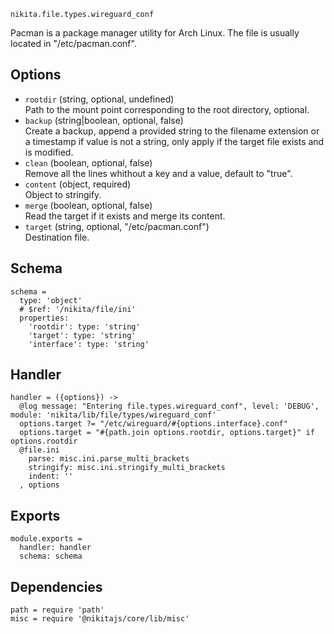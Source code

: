 
`nikita.file.types.wireguard_conf`

Pacman is a package manager utility for Arch Linux. The file is usually located 
in "/etc/pacman.conf".

## Options

* `rootdir` (string, optional, undefined)   
  Path to the mount point corresponding to the root directory, optional.
* `backup` (string|boolean, optional, false)   
  Create a backup, append a provided string to the filename extension or a
  timestamp if value is not a string, only apply if the target file exists and
  is modified.
* `clean` (boolean, optional, false)   
  Remove all the lines whithout a key and a value, default to "true".
* `content` (object, required)   
  Object to stringify.
* `merge` (boolean, optional, false)   
  Read the target if it exists and merge its content.
* `target` (string, optional, "/etc/pacman.conf")   
  Destination file.

## Schema

    schema =
      type: 'object'
      # $ref: '/nikita/file/ini'
      properties:
        'rootdir': type: 'string'
        'target': type: 'string'
        'interface': type: 'string'

## Handler

    handler = ({options}) ->
      @log message: "Entering file.types.wireguard_conf", level: 'DEBUG', module: 'nikita/lib/file/types/wireguard_conf'
      options.target ?= "/etc/wireguard/#{options.interface}.conf"
      options.target = "#{path.join options.rootdir, options.target}" if options.rootdir
      @file.ini
        parse: misc.ini.parse_multi_brackets
        stringify: misc.ini.stringify_multi_brackets
        indent: ''
      , options

## Exports

    module.exports =
      handler: handler
      schema: schema

## Dependencies

    path = require 'path'
    misc = require '@nikitajs/core/lib/misc'
